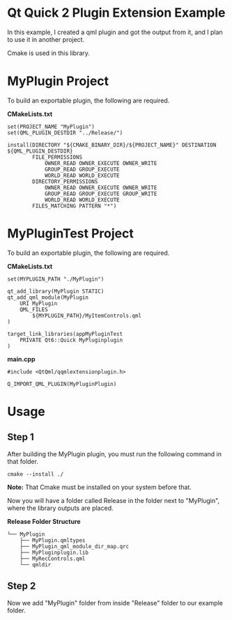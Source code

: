 
# Qt Quick 2 Plugin Extension Example

In this example, I created a qml plugin and got the output from it, and I plan to use it in another project.

Cmake is used in this library.


# MyPlugin Project

To build an exportable plugin, the following are required.

**CMakeLists.txt**

```
set(PROJECT_NAME "MyPlugin")
set(QML_PLUGIN_DESTDIR "../Release/")
```

```
install(DIRECTORY "${CMAKE_BINARY_DIR}/${PROJECT_NAME}" DESTINATION ${QML_PLUGIN_DESTDIR}
        FILE_PERMISSIONS
            OWNER_READ OWNER_EXECUTE OWNER_WRITE
            GROUP_READ GROUP_EXECUTE
            WORLD_READ WORLD_EXECUTE
        DIRECTORY_PERMISSIONS
            OWNER_READ OWNER_EXECUTE OWNER_WRITE
            GROUP_READ GROUP_EXECUTE GROUP_WRITE
            WORLD_READ WORLD_EXECUTE
        FILES_MATCHING PATTERN "*")
```
# MyPluginTest Project

To build an exportable plugin, the following are required.

**CMakeLists.txt**

```
set(MYPLUGIN_PATH "./MyPlugin")
```

```
qt_add_library(MyPlugin STATIC)
qt_add_qml_module(MyPlugin
    URI MyPlugin
    QML_FILES
        ${MYPLUGIN_PATH}/MyItemControls.qml
)
```

```
target_link_libraries(appMyPluginTest
    PRIVATE Qt6::Quick MyPluginplugin
)
```

**main.cpp**

```
#include <QtQml/qqmlextensionplugin.h>

Q_IMPORT_QML_PLUGIN(MyPluginPlugin)
```
# Usage

## **Step 1**

After building the MyPlugin plugin, you must run the following command in that folder.


```command
cmake --install ./
```

**Note:** That Cmake must be installed on your system before that.

Now you will have a folder called Release in the folder next to "MyPlugin", where the library outputs are placed.

**Release Folder Structure**
```
└── MyPlugin
    ├── MyPlugin.qmltypes
    ├── MyPlugin_qml_module_dir_map.qrc
    ├── MyPluginplugin.lib
    ├── MyRecControls.qml
    └── qmldir
```

## **Step 2**

Now we add "MyPlugin" folder from inside "Release" folder to our example folder.